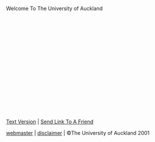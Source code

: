   Welcome To The University of Auckland                      

  

  

  

 

 

 

 

 

 

 

 

 

  
  

[Text Version](text_index_home.cfm) | [Send Link To A Friend](/web/20031027115911/http://www.auckland.ac.nz/global_templates/emailForm.cfm?root=www%2Eauckland%2Eac%2Enz&path=%2Findex%2Ecfm&queryString=)

[webmaster](http://web.archive.org/web/20031027115911/mailto:webeditor@auckland.ac.nz) | [disclaimer](/web/20031027115911/http://www.auckland.ac.nz/cir_visitors/index.cfm?action=display_page&page_title=disclaimer) | ©The University of Auckland 2001